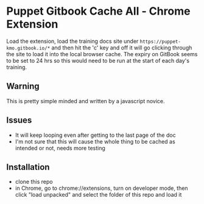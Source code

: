 # Puppet Gitbook Cache All - Chrome Extension

Load the extension, load the training docs site under `https://puppet-kmo.gitbook.io/*` and then hit the 'c' key and off it will go clicking through the site to load it into the local browser cache. The expiry on GitBook seems to be set to 24 hrs so this would need to be run at the start of each day's training.

## Warning

This is pretty simple minded and written by a javascript novice.

## Issues

* It will keep looping even after getting to the last page of the doc
* I'm not sure that this will cause the whole thing to be cached as intended or not, needs more testing

## Installation

* clone this repo
* in Chrome, go to chrome://extensions, turn on developer mode, then click "load unpacked" and select the folder of this repo and load it

